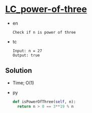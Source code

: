 # [LC_power-of-three](https://leetcode.com/problems/power-of-three)

* en

  ```en
  Check if n is power of three
  ```

* tc

  ```tc
  Input: n = 27
  Output: true
  ```

## Solution

* Time; O(1)

* py

  ```py
  def isPowerOfThree(self, n):
    return n > 0 == 3**19 % n
  ```

